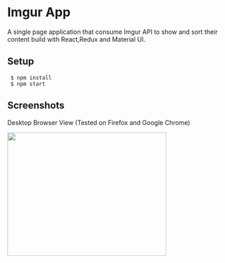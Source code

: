 # Imgur App
A single page application that consume Imgur API to show and sort their content build with React,Redux and Material UI.

## Setup

     $ npm install
     $ npm start
     
## Screenshots

   Desktop Browser View
   (Tested on Firefox and Google Chrome)
   
  <img src="https://user-images.githubusercontent.com/71698592/113115360-a75bb480-920c-11eb-8927-a501acd9b6c6.png" width="360" height="280">
  
